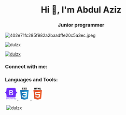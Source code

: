 <h1 align="center">Hi 👋, I'm Abdul Aziz</h1>
<h3 align="center">Junior programmer</h3>

<img src="https://imgtr.ee/images/2024/09/22/402e71fc285f982a2baadffe20c5a3ec.jpeg" alt="402e71fc285f982a2baadffe20c5a3ec.jpeg" border="0" />

<p align="left"> <img src="https://komarev.com/ghpvc/?username=dulzx&label=Profile%20views&color=0e75b6&style=flat" alt="dulzx" /> </p>

<p align="left"> <a href="https://github.com/ryo-ma/github-profile-trophy"><img src="https://github-profile-trophy.vercel.app/?username=dulzx" alt="dulzx" /></a> </p>

<h3 align="left">Connect with me:</h3>
<p align="left">
</p>

<h3 align="left">Languages and Tools:</h3>
<p align="left"> <a href="https://getbootstrap.com" target="_blank" rel="noreferrer"> <img src="https://raw.githubusercontent.com/devicons/devicon/master/icons/bootstrap/bootstrap-plain-wordmark.svg" alt="bootstrap" width="40" height="40"/> </a> <a href="https://www.w3schools.com/css/" target="_blank" rel="noreferrer"> <img src="https://raw.githubusercontent.com/devicons/devicon/master/icons/css3/css3-original-wordmark.svg" alt="css3" width="40" height="40"/> </a> <a href="https://www.w3.org/html/" target="_blank" rel="noreferrer"> <img src="https://raw.githubusercontent.com/devicons/devicon/master/icons/html5/html5-original-wordmark.svg" alt="html5" width="40" height="40"/> </a> </p>

<p>&nbsp;<img align="center" src="https://github-readme-stats.vercel.app/api?username=dulzx&show_icons=true&locale=en" alt="dulzx" /></p>
